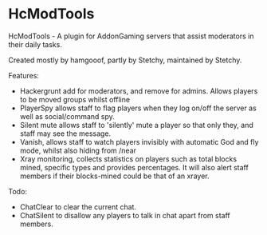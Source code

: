HcModTools
==========

HcModTools - A plugin for AddonGaming servers that assist moderators in their daily tasks.

Created mostly by hamgooof, partly by Stetchy, maintained by Stetchy.

Features:

  - Hackergrunt add for moderators, and remove for admins. Allows players to be moved groups whilst offline
  - PlayerSpy allows staff to flag players when they log on/off the server as well as social/command spy.
  - Silent mute allows staff to 'silently' mute a player so that only they, and staff may see the message.
  - Vanish, allows staff to watch players invisibly with automatic God and fly mode, whilst also hiding from /near
  - Xray monitoring, collects statistics on players such as total blocks mined, specific types and provides percentages. It will also alert staff members if their blocks-mined could be that of an xrayer.
  


Todo:

  - ChatClear to clear the current chat.
  - ChatSilent to disallow any players to talk in chat apart from staff members.
